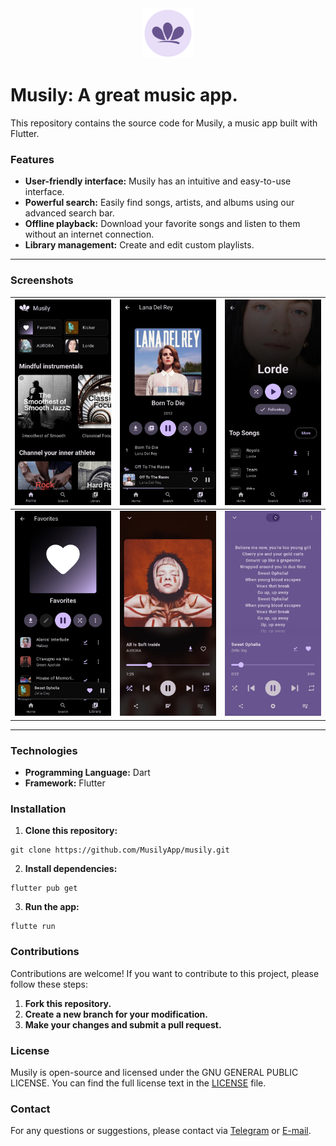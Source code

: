 <center>
  <img src="assets/icons/ic_launcher_round.png" alt="Descrição da imagem" width="80">
</center>

# Musily: A great music app.

This repository contains the source code for Musily, a music app built with Flutter.

### Features

- **User-friendly interface:** Musily has an intuitive and easy-to-use interface.
- **Powerful search:** Easily find songs, artists, and albums using our advanced search bar.
- **Offline playback:** Download your favorite songs and listen to them without an internet connection.
- **Library management:** Create and edit custom playlists.
---
### Screenshots

| ![Home Page](assets/screenshots/home.jpg) | ![Album Page](assets/screenshots/album.jpg) | ![Artist Page](assets/screenshots/artist.jpg) |
|---|---|---|
| ![Playlist Page](assets/screenshots/favorites.jpg) | ![Player](assets/screenshots/player.jpg) | ![Lyrics](assets/screenshots/lyrics.jpg) |
---
### Technologies

- **Programming Language:** Dart
- **Framework:** Flutter

### Installation

1. **Clone this repository:**
```shell
git clone https://github.com/MusilyApp/musily.git
```
2. **Install dependencies:**
```shell
flutter pub get
```
3. **Run the app:**
```shell
flutte run
```

### Contributions

Contributions are welcome! If you want to contribute to this project, please follow these steps:

1. **Fork this repository.**
2. **Create a new branch for your modification.**
3. **Make your changes and submit a pull request.**

### License

Musily is open-source and licensed under the GNU GENERAL PUBLIC LICENSE. You can find the full license text in the [LICENSE](LICENSE) file.

### Contact

For any questions or suggestions, please contact via [Telegram](https://t.me/FelipeYslaoker) or [E-mail](mailto:musilyapp@gmail.com).
